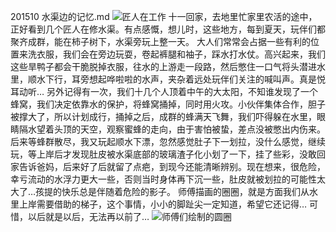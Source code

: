 201510 水渠边的记忆.md
![匠人在工作](http://upload-images.jianshu.io/upload_images/1124873-485d7573fb2f562d.jpeg)
十一回家，去地里忙家里农活的途中，正好看到几个匠人在修水渠。有点感慨，想儿时，这些地方，每到夏天，玩伴们都聚齐成群，能在柿子树下，水渠旁玩上整一天。
大人们常常会占据一些有利的位置来洗衣服，我们会在旁边玩耍，卷起裤腿和袖子，踩水打水仗。高兴起来，我们这些旱鸭子都会干脆脱掉衣服，往水的上游走一段路，然后憋住一口气将头潜进水里，顺水下行，耳旁想起哗啦啦的水声，夹杂着远处玩伴们关注的喊叫声。真是悦耳动听…
另外记得有一次，我们十几个人顶着中午的大太阳，不知谁发现了一个蜂窝，我们决定依靠水的保护，将蜂窝捅掉，同时用火攻。小伙伴集体合作，胆子被撑大了，所以计划成行，捅掉之后，成群的蜂满天飞舞，我们吓得躲在水里，眼睛隔水望着头顶的天空，观察蜜蜂的走向，由于害怕被蛰，差点没被憋出内伤来。
后来等蜂群散尽，我又玩起顺水下漂，忽然感觉肚子下一划拉，没什么感觉，继续玩，等上岸后才发现肚皮被水渠底部的玻璃渣子化小划了一下，挂了些彩，没敢回家告诉爸妈，后来好了后就留了点疤，到现今还能清晰辨别。现在想来，很危险，幸亏流动的水浮力更大一些，否则当时身体再下沉一些，肚皮就被划拉的可能性太大了…孩提的快乐总是伴随着危险的影子。
师傅描画的圈圈，就是方面我们从水里上岸需要借助的梯子，这个事情，小小的脚趾尖一定知道，希望它还记得…
可惜，以后就是以后，无法再以前了…
![师傅们绘制的圆圈](http://upload-images.jianshu.io/upload_images/1124873-c98b1c5aed5d7f04.jpeg)